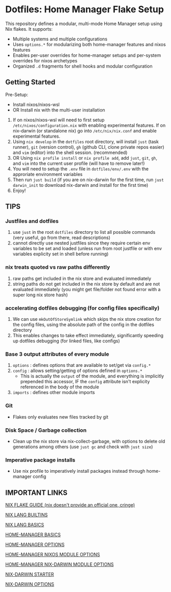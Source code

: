 # Dotfiles: Home Manager Flake Setup

This repository defines a modular, multi-mode Home Manager setup using Nix flakes.
It supports:
- Multiple systems and multiple configurations
- Uses `options.*` for modularizing both home-manager features and nixos features
- Enables per-user overrides for home-manager setups and per-system overrides for nixos archetypes
- Organized `.d` fragments for shell hooks and modular configuration

## Getting Started

Pre-Setup:
- Install nixos/nixos-wsl
- OR Install nix with the multi-user installation

1. If on nixos/nixos-wsl will need to first setup `/etc/nixos/configuration.nix` with enabling experimental features. If on nix-darwin (or standalone nix) go into `/etc/nix/nix.conf` and enable experimental features.
2. Using `nix develop` in the `dotfiles` root directory, will install `just` (task runner), `git` (version control), `gh` (github CLI, clone private repos easier) and `vim` (editor) into the shell session. (recommended)
3. OR Using `nix profile install` or `nix profile add`, add `just`, `git`, `gh`, and `vim` into the current user profile (will have to remove later!)
4. You will need to setup the `.env` file in `dotfiles/env/.env` with the approriate environment variables
5. Then run `just build` (if you are on nix-darwin for the first time, run `just darwin_init` to download nix-darwin and install for the first time)
6. Enjoy!

## TIPS

### Justfiles and dotfiles
1. use `just` in the root `dotfiles` directory to list all possible commands (very useful, go from there, read descriptions)
2. cannot directly use nested justfiles since they require certain env variables to be set and loaded (unless run from root justfile or with env variables explicity set in shell before running)

### nix treats quoted vs raw paths differently
1. raw paths get included in the nix store and evaluated immediately
2. string paths do not get included in the nix store by default and are not evaluated immediately (you might get file/folder not found error with a super long nix store hash)

### accelerating dotfiles debugging (for config files specifically)
1. We can use `mkOutOfStoreSymlink` which skips the nix store creation for the config files, using the absolute path of the config in the dotfiles directory
2. This enables changes to take effect immediately, significantly speeding up dotfiles debugging (for linked files, like configs)

### Base 3 output attributes of every module
1. `options` : defines options that are available to set/get via `config.*`
2. `config` : allows setting/getting of options defined in `options.*`
    - This is actually the `output` of the module, and everything is implicitly prepended this accessor, IF the `config` attribute isn't explicity referenced in the body of the module
3. `imports` : defines other module imports

### Git
- Flakes only evaluates new files tracked by git

### Disk Space / Garbage collection
- Clean up the nix store via nix-collect-garbage, with options to delete old generations among others (use `just gc` and check with `just size`)

### Imperative package installs
- Use nix profile to imperatively install packages instead through home-manager config

## IMPORTANT LINKS

[NIX FLAKE GUIDE (nix doesn't provide an official one, cringe)](https://nixos-and-flakes.thiscute.world)

[NIX LANG BUILTINS](https://nix.dev/manual/nix/2.25/language/builtins)

[NIX LANG BASICS](https://nix.dev/tutorials/nix-language)

[HOME-MANAGER BASICS](https://nix-community.github.io/home-manager/index.xhtml#sec-flakes-nix-darwin-module)

[HOME-MANAGER OPTIONS](https://nix-community.github.io/home-manager/options.xhtml)

[HOME-MANAGER NIXOS MODULE OPTIONS](https://nix-community.github.io/home-manager/nixos-options.xhtml)

[HOME-MANAGER NIX-DARWIN MODULE OPTIONS](https://nix-community.github.io/home-manager/nix-darwin-options.xhtml)

[NIX-DARWIN STARTER](https://github.com/nix-darwin/nix-darwin)

[NIX-DARWIN OPTIONS](https://nix-darwin.github.io/nix-darwin/manual/index.html)